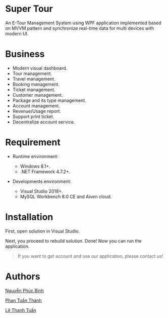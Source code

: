 # Super Tour 

An E-Tour Management System using WPF application implemented based on MVVM pattern and synchronize real-time data for multi devices with modern UI.

# Business

- Modern visual dashboard.
- Tour management.
- Travel management.
- Booking management.
- Ticket management.
- Customer management.
- Package and its type management.
- Account management.
- Revenue/Usage report.
- Support print ticket.
- Decentralize account service.

# Requirement

- Runtime environment:

    - Windows 8.1+.
    - .NET Framework 4.7.2+.
- Developments environment:

    - Visual Studio 2018+.
    - MySQL Workbench 8.0 CE and Aiven cloud. 
# Installation

First, open solution in Visual Studio.
 
Next, you proceed to rebuild solution. Done! Now you can run the application. 

> If you want to get account and use our application, please contact us!
# Authors

[Nguyễn Phúc Bình](https://github.com/leesoonduck3009)

[Phan Tuấn Thành](https://github.com/thanhpt1110)

[Lê Thanh Tuấn](https://github.com/thtuanlegithub)

